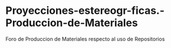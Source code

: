 # Proyecciones-estereogr-ficas.-Produccion-de-Materiales
Foro de Produccion de Materiales respecto al uso de Repositorios

